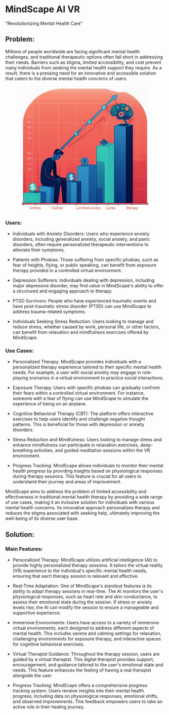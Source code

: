 # MindScape AI VR
"Revolutionizing Mental Health Care"

## Problem:
Millions of people worldwide are facing significant mental health challenges, and traditional therapeutic options often fall short in addressing their needs. Barriers such as stigma, limited accessibility, and cost prevent many individuals from seeking the mental health support they require. As a result, there is a pressing need for an innovative and accessible solution that caters to the diverse mental health concerns of users.

<p align="center">
  <img src='images/1.jpeg' width='400' height='400' align='center'>
</p>

### Users:

* Individuals with Anxiety Disorders: Users who experience anxiety disorders, including generalized anxiety, social anxiety, and panic disorders, often require personalized therapeutic interventions to alleviate their symptoms.

* Patients with Phobias: Those suffering from specific phobias, such as fear of heights, flying, or public speaking, can benefit from exposure therapy provided in a controlled virtual environment.

* Depression Sufferers: Individuals dealing with depression, including major depressive disorder, may find value in MindScape's ability to offer a structured and engaging approach to therapy.

* PTSD Survivors: People who have experienced traumatic events and have post-traumatic stress disorder (PTSD) can use MindScape to address trauma-related symptoms.

* Individuals Seeking Stress Reduction: Users looking to manage and reduce stress, whether caused by work, personal life, or other factors, can benefit from relaxation and mindfulness exercises offered by MindScape.

### Use Cases:

* Personalized Therapy: MindScape provides individuals with a personalized therapy experience tailored to their specific mental health needs. For example, a user with social anxiety may engage in role-playing scenarios in a virtual environment to practice social interactions.

* Exposure Therapy: Users with specific phobias can gradually confront their fears within a controlled virtual environment. For instance, someone with a fear of flying can use MindScape to simulate the experience of being on an airplane.

* Cognitive Behavioral Therapy (CBT): The platform offers interactive exercises to help users identify and challenge negative thought patterns. This is beneficial for those with depression or anxiety disorders.

* Stress Reduction and Mindfulness: Users looking to manage stress and enhance mindfulness can participate in relaxation exercises, deep-breathing activities, and guided meditation sessions within the VR environment.

* Progress Tracking: MindScape allows individuals to monitor their mental health progress by providing insights based on physiological responses during therapy sessions. This feature is crucial for all users to understand their journey and areas of improvement.

MindScape aims to address the problem of limited accessibility and effectiveness in traditional mental health therapy by providing a wide range of use cases, making it an inclusive solution for individuals with various mental health concerns. Its innovative approach personalizes therapy and reduces the stigma associated with seeking help, ultimately improving the well-being of its diverse user base.

## Solution:

### Main Features:

* Personalized Therapy: MindScape utilizes artificial intelligence (AI) to provide highly personalized therapy sessions. It tailors the virtual reality (VR) experience to the individual's specific mental health needs, ensuring that each therapy session is relevant and effective.

* Real-Time Adaptation: One of MindScape's standout features is its ability to adapt therapy sessions in real-time. The AI monitors the user's physiological responses, such as heart rate and skin conductance, to assess their emotional state during the session. If stress or anxiety levels rise, the AI can modify the session to ensure a manageable and supportive experience.

* Immersive Environments: Users have access to a variety of immersive virtual environments, each designed to address different aspects of mental health. This includes serene and calming settings for relaxation, challenging environments for exposure therapy, and interactive spaces for cognitive behavioral exercises.

* Virtual Therapist Guidance: Throughout the therapy session, users are guided by a virtual therapist. This digital therapist provides support, encouragement, and guidance tailored to the user's emotional state and needs. This feature enhances the feeling of having a real therapist alongside the user.

* Progress Tracking: MindScape offers a comprehensive progress tracking system. Users receive insights into their mental health progress, including data on physiological responses, emotional shifts, and observed improvements. This feedback empowers users to take an active role in their healing journey.
